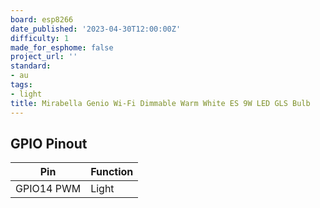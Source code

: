 ```yaml
---
board: esp8266
date_published: '2023-04-30T12:00:00Z'
difficulty: 1
made_for_esphome: false
project_url: ''
standard:
- au
tags:
- light
title: Mirabella Genio Wi-Fi Dimmable Warm White ES 9W LED GLS Bulb
---
```


## GPIO Pinout

| Pin        | Function |
| ---------- | -------- |
| GPIO14 PWM | Light    |